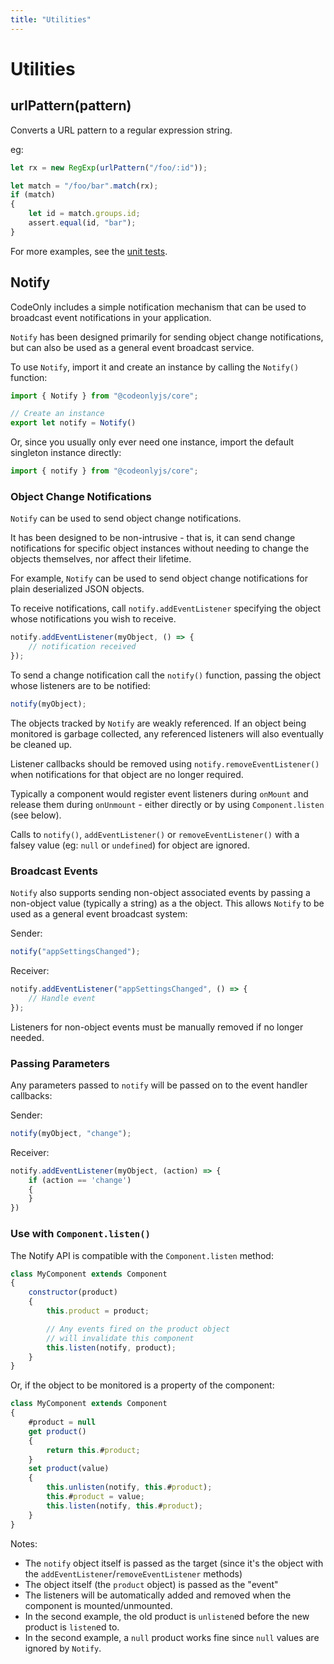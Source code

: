 ```yaml
---
title: "Utilities"
---
```

# Utilities

## urlPattern(pattern)

Converts a URL pattern to a regular expression string.

eg: 

```js
let rx = new RegExp(urlPattern("/foo/:id"));

let match = "/foo/bar".match(rx);
if (match)
{
    let id = match.groups.id;
    assert.equal(id, "bar");
}
```

For more examples, see the [unit tests](https://github.com/codeonlyjs/core/blob/main/test/urlPattern.js).




## Notify

CodeOnly includes a simple notification mechanism that can be used to broadcast
event notifications in your application.

`Notify` has been designed primarily for sending object change
notifications, but can also be used as a general event broadcast service.

To use `Notify`, import it and create an instance by calling the `Notify()`
function:

```js
import { Notify } from "@codeonlyjs/core";

// Create an instance
export let notify = Notify()
```

Or, since you usually only ever need one instance, import the
default singleton instance directly:

```js
import { notify } from "@codeonlyjs/core";
```


### Object Change Notifications

`Notify` can be used to send object change notifications.

It has been designed to be non-intrusive - that is, it can send change
notifications for specific object instances without needing to change
the objects themselves, nor affect their lifetime.

For example, `Notify` can be used to send object change
notifications for plain deserialized JSON objects.

To receive notifications, call `notify.addEventListener` specifying the 
object whose notifications you wish to receive.

```js
notify.addEventListener(myObject, () => {
    // notification received
});
```

To send a change notification call the `notify()` function, passing the 
object whose listeners are to be notified:

```js
notify(myObject);
```

The objects tracked by `Notify` are weakly referenced.  If an
object being monitored is garbage collected, any referenced
listeners will also eventually be cleaned up.

Listener callbacks should be removed using `notify.removeEventListener()` 
when notifications for that object are no longer required.  

Typically a component would register event listeners during `onMount` 
and release them during `onUnmount` - either directly or by 
using `Component.listen` (see below).

Calls to `notify()`, `addEventListener()` or `removeEventListener()`
with a falsey value (eg: `null` or `undefined`) for object are ignored.



### Broadcast Events

`Notify` also supports sending non-object associated events by passing
a non-object value (typically a string) as a the object.  This allows
`Notify` to be used as a general event broadcast system:

Sender:

```js
notify("appSettingsChanged");
```

Receiver:

```js
notify.addEventListener("appSettingsChanged", () => {
    // Handle event
});
```

Listeners for non-object events must be manually removed if no 
longer needed.



### Passing Parameters

Any parameters passed to `notify` will be passed on to the event handler
callbacks:

Sender:

```js
notify(myObject, "change");
```

Receiver:

```js
notify.addEventListener(myObject, (action) => {
    if (action == 'change')
    {
    }
})
```


### Use with `Component.listen()`

The Notify API is compatible with the `Component.listen` method:

```js
class MyComponent extends Component
{
    constructor(product)
    {  
        this.product = product;

        // Any events fired on the product object 
        // will invalidate this component
        this.listen(notify, product);
    }
}
```

Or, if the object to be monitored is a property of the component:

```js
class MyComponent extends Component
{
    #product = null
    get product()
    {
        return this.#product;
    }
    set product(value)
    {
        this.unlisten(notify, this.#product);
        this.#product = value;
        this.listen(notify, this.#product);
    }
}
```

Notes:

* The `notify` object itself is passed as the target (since
  it's the object with the `addEventListener`/`removeEventListener` methods)
* The object itself (the `product` object) is passed as the "event"
* The listeners will be automatically added and removed when
  the component is mounted/unmounted.
* In the second example, the old product is `unlisten`ed before the new
  product is `listen`ed to.
* In the second example, a `null` product works fine since `null`
  values are ignored by `Notify`.


